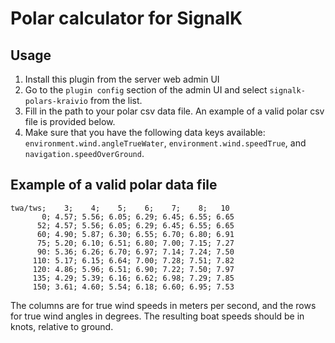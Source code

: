 # Polar calculator for SignalK
## Usage
1. Install this plugin from the server web admin UI
2. Go to the `plugin config` section of the admin UI and select `signalk-polars-kraivio` from the list.
3. Fill in the path to your polar csv data file. An example of a valid polar csv file is provided below.
4. Make sure that you have the following data keys available: `environment.wind.angleTrueWater`, `environment.wind.speedTrue`, and `navigation.speedOverGround`.

## Example of a valid polar data file
 ```csv
twa/tws;    3;    4;    5;    6;    7;    8;   10
        0; 4.57; 5.56; 6.05; 6.29; 6.45; 6.55; 6.65
       52; 4.57; 5.56; 6.05; 6.29; 6.45; 6.55; 6.65
       60; 4.90; 5.87; 6.30; 6.55; 6.70; 6.80; 6.91
       75; 5.20; 6.10; 6.51; 6.80; 7.00; 7.15; 7.27
       90: 5.36; 6.26; 6.70; 6.97; 7.14; 7.24; 7.50
      110: 5.17; 6.15; 6.64; 7.00; 7.28; 7.51; 7.82
      120: 4.86; 5.96; 6.51; 6.90; 7.22; 7.50; 7.97
      135; 4.29; 5.39; 6.16; 6.62; 6.98; 7.29; 7.85
      150; 3.61; 4.60; 5.54; 6.18; 6.60; 6.95; 7.53
```
The columns are for true wind speeds in meters per second, and the rows for true wind angles in degrees.
The resulting boat speeds should be in knots, relative to ground.